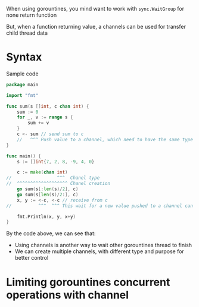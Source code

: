 When using gorountines, you mind want to work with `sync.WaitGroup` for none return function

But, when a function returning value, a channels can be used for transfer child thread data

# Syntax

Sample code

```go
package main

import "fmt"

func sum(s []int, c chan int) {
	sum := 0
	for _, v := range s {
		sum += v
	}
	c <- sum // send sum to c
    //   ^^^ Push value to a channel, which need to have the same type with the channel
}

func main() {
	s := []int{7, 2, 8, -9, 4, 0}

	c := make(chan int)
//                 ^^^  Chanel type
//  ^^^^^^^^^^^^^^^^^^^ Chanel creation
	go sum(s[:len(s)/2], c)
	go sum(s[len(s)/2:], c)
	x, y := <-c, <-c // receive from c
//          ^^^  ^^^ This wait for a new value pushed to a channel can consumming them

	fmt.Println(x, y, x+y)
}
```

By the code above, we can see that:
- Using channels is another way to wait other gorountines thread to finish
- We can create multiple channels, with different type and purpose for better control

# Limiting gorountines concurrent operations with channel

```

